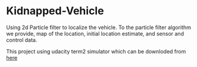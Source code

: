 # Kidnapped-Vehicle
Using 2d Particle filter to localize the vehicle. To the particle filter algorithm we provide, map of the location, initial location estimate, and sensor and control data.

This project using udacity term2 simulator which can be downloded from [here](https://github.com/udacity/self-driving-car-sim/releases)
